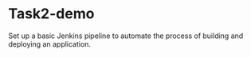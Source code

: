 # Task2-demo
Set up a basic Jenkins pipeline to automate the process of building and deploying an application.
